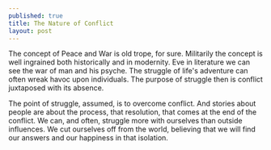 ```yaml
---
published: true
title: The Nature of Conflict
layout: post
---
```

The concept of Peace and War is old trope, for sure. Militarily the concept is well ingrained both historically and in modernity. Eve in literature we can see the war of man and his psyche. The struggle of life's adventure can often wreak havoc upon individuals. The purpose of struggle then is conflict juxtaposed with its absence. 
   
  The point of struggle, assumed, is to overcome conflict. And stories about people are about the process, that resolution, that comes at the end of the conflict. We can, and often, struggle more with ourselves than outside influences. We cut ourselves off from the world, believing that we will find our answers and our happiness in that isolation.